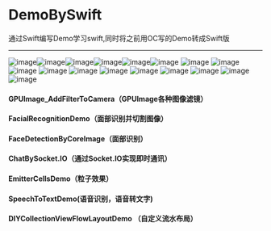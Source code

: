 # DemoBySwift
通过Swift编写Demo学习swift,同时将之前用OC写的Demo转成Swift版

***

![image](https://github.com/Mazy-ma/DemoBySwift/blob/master/AuthenticateByTouchID/AuthenticateByTouchID/Simulator%20Screen%20Shot%202017%E5%B9%B48%E6%9C%885%E6%97%A58.26.56.png)![image](https://github.com/Mazy-ma/DemoBySwift/blob/master/ChatBySocket.IO/ChatBySocket.IO/Simulator%20Screen%20Shot%202017%E5%B9%B45%E6%9C%884%E6%97%A5%20%E4%B8%8B%E5%8D%889.33.14.png)![image](https://github.com/Mazy-ma/DemoBySwift/blob/master/ChatBySocket.IO/ChatBySocket.IO/Simulator%20Screen%20Shot%202017%E5%B9%B45%E6%9C%884%E6%97%A5%20%E4%B8%8B%E5%8D%889.42.33.png)![image](https://github.com/Mazy-ma/DemoBySwift/blob/master/CircularImageLoaderAnimation/CircularImageLoaderAnimation/circularImageLoader.gif)![image](https://github.com/Mazy-ma/DemoBySwift/blob/master/ComplexLoadingAnimation/ComplexLoadingAnimation/complexloa.gif)![image](https://github.com/Mazy-ma/DemoBySwift/blob/master/Cool3DSidebarAnimation/Cool3DSidebarAnimation/cool3DSidebarAaimation3.gif)
![image](https://github.com/Mazy-ma/DemoBySwift/blob/master/CoreLocationDemo/CoreLocationDemo/Simulator%20Screen%20Shot%202017%E5%B9%B48%E6%9C%889%E6%97%A5%20%E4%B8%8B%E5%8D%885.15.26.png)
![image](https://github.com/Mazy-ma/DemoBySwift/blob/master/CustomAnimationForNavigationPush/CustomAnimationForNavigationPush/customPush.gif)
![image](https://github.com/Mazy-ma/DemoBySwift/blob/master/DIYCollectionViewFlowLayoutDemo/DIYCollectionViewFlowLayoutDemo/Simulator%20Screen%20Shot%202017%E5%B9%B48%E6%9C%889%E6%97%A5%20%E4%B8%8B%E5%8D%885.24.06.png)
![image](https://github.com/Mazy-ma/DemoBySwift/blob/master/EmitterCellsDemo/EmitterCellsDemo/emitter.gif)
![image](https://github.com/Mazy-ma/DemoBySwift/blob/master/FaceDetectionByCoreImage/FaceDetectionByCoreImage/Simulator%20Screen%20Shot%202017%E5%B9%B44%E6%9C%8828%E6%97%A5%20%E4%B8%8B%E5%8D%885.14.31.png)
![image](https://github.com/Mazy-ma/DemoBySwift/blob/master/FacialRecognitionDemo/FacialRecognitionDemo/Simulator%20Screen%20Shot%202017%E5%B9%B44%E6%9C%8825%E6%97%A5%20%E4%B8%8A%E5%8D%8811.51.20.png)
![image](https://github.com/Mazy-ma/DemoBySwift/blob/master/FireworksByCAEmitterLayer/FireworksByCAEmitterLayer/fireworks.gif)
![image](https://github.com/Mazy-ma/DemoBySwift/blob/master/GPUImage_AddFilterToCamera/GPUImage_AddFilterToCamera/demoPic.png)
![image](https://github.com/Mazy-ma/DemoBySwift/blob/master/LoopProgressDemo/LoopProgressDemo/loopView.gif)
![image](https://github.com/Mazy-ma/DemoBySwift/blob/master/ScrollVisionOffsetImage/ScrollVisionOffsetImage/scrollViewoffset.gif)
![image](https://github.com/Mazy-ma/DemoBySwift/blob/master/SpeechToTextDemo/SpeechToTextDemo/IMG_1538.PNG)


#### GPUImage_AddFilterToCamera（GPUImage各种图像滤镜）
#### FacialRecognitionDemo（面部识别并切割图像）
#### FaceDetectionByCoreImage（面部识别） 
#### ChatBySocket.IO（通过Socket.IO实现即时通讯）
#### EmitterCellsDemo（粒子效果）
#### SpeechToTextDemo(语音识别，语音转文字)
#### DIYCollectionViewFlowLayoutDemo （自定义流水布局）


